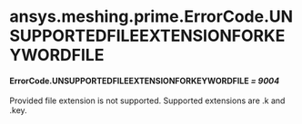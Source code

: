 <a id="ansys-meshing-prime-errorcode-unsupportedfileextensionforkeywordfile"></a>

# ansys.meshing.prime.ErrorCode.UNSUPPORTEDFILEEXTENSIONFORKEYWORDFILE

<a id="ansys.meshing.prime.ErrorCode.UNSUPPORTEDFILEEXTENSIONFORKEYWORDFILE"></a>

#### ErrorCode.UNSUPPORTEDFILEEXTENSIONFORKEYWORDFILE *= 9004*

Provided file extension is not supported. Supported extensions are .k and .key.

<!-- !! processed by numpydoc !! -->

